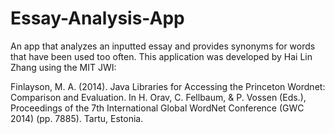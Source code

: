 # Essay-Analysis-App
An app that analyzes an inputted essay and provides synonyms for words that have been used too often.
This application was developed by Hai Lin Zhang using the MIT JWI:

Finlayson, M. A. (2014). Java Libraries for Accessing the Princeton Wordnet: Comparison and
Evaluation. In H. Orav, C. Fellbaum, & P. Vossen (Eds.), Proceedings of the 7th International
Global WordNet Conference (GWC 2014) (pp. 7885). Tartu, Estonia.

